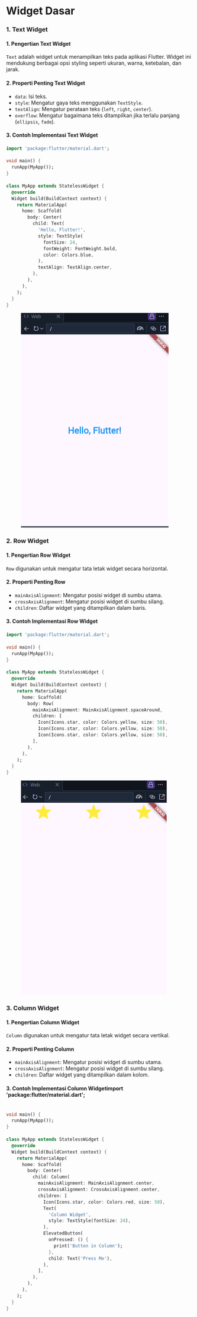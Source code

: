 # Widget Dasar



### **1. Text Widget**

#### **1. Pengertian Text Widget**

`Text` adalah widget untuk menampilkan teks pada aplikasi Flutter. Widget ini mendukung berbagai opsi styling seperti ukuran, warna, ketebalan, dan jarak.

#### **2. Properti Penting Text Widget**

* `data`: Isi teks.
* `style`: Mengatur gaya teks menggunakan `TextStyle`.
* `textAlign`: Mengatur perataan teks (`left`, `right`, `center`).
* `overflow`: Mengatur bagaimana teks ditampilkan jika terlalu panjang (`ellipsis`, `fade`).

#### **3. Contoh Implementasi Text Widget**

```dart
import 'package:flutter/material.dart';

void main() {
  runApp(MyApp());
}

class MyApp extends StatelessWidget {
  @override
  Widget build(BuildContext context) {
    return MaterialApp(
      home: Scaffold(
        body: Center(
          child: Text(
            'Hello, Flutter!',
            style: TextStyle(
              fontSize: 24,
              fontWeight: FontWeight.bold,
              color: Colors.blue,
            ),
            textAlign: TextAlign.center,
          ),
        ),
      ),
    );
  }
}
```

<figure><img src="../../.gitbook/assets/image (36).png" alt=""><figcaption></figcaption></figure>

### **2. Row Widget**

#### **1. Pengertian Row Widget**

`Row` digunakan untuk mengatur tata letak widget secara horizontal.

#### **2. Properti Penting Row**

* `mainAxisAlignment`: Mengatur posisi widget di sumbu utama.
* `crossAxisAlignment`: Mengatur posisi widget di sumbu silang.
* `children`: Daftar widget yang ditampilkan dalam baris.

#### **3. Contoh Implementasi Row Widget**

```dart
import 'package:flutter/material.dart';

void main() {
  runApp(MyApp());
}

class MyApp extends StatelessWidget {
  @override
  Widget build(BuildContext context) {
    return MaterialApp(
      home: Scaffold(
        body: Row(
          mainAxisAlignment: MainAxisAlignment.spaceAround,
          children: [
            Icon(Icons.star, color: Colors.yellow, size: 50),
            Icon(Icons.star, color: Colors.yellow, size: 50),
            Icon(Icons.star, color: Colors.yellow, size: 50),
          ],
        ),
      ),
    );
  }
}
```

<figure><img src="../../.gitbook/assets/image (37).png" alt=""><figcaption></figcaption></figure>

### **3. Column Widget**

#### **1. Pengertian Column Widget**

`Column` digunakan untuk mengatur tata letak widget secara vertikal.

#### **2. Properti Penting Column**

* `mainAxisAlignment`: Mengatur posisi widget di sumbu utama.
* `crossAxisAlignment`: Mengatur posisi widget di sumbu silang.
* `children`: Daftar widget yang ditampilkan dalam kolom.

#### **3. Contoh Implementasi Column Widget**import 'package:flutter/material.dart';

```dart

void main() {
  runApp(MyApp());
}

class MyApp extends StatelessWidget {
  @override
  Widget build(BuildContext context) {
    return MaterialApp(
      home: Scaffold(
        body: Center(
          child: Column(
            mainAxisAlignment: MainAxisAlignment.center,
            crossAxisAlignment: CrossAxisAlignment.center,
            children: [
              Icon(Icons.star, color: Colors.red, size: 50),
              Text(
                'Column Widget',
                style: TextStyle(fontSize: 24),
              ),
              ElevatedButton(
                onPressed: () {
                  print('Button in Column');
                },
                child: Text('Press Me'),
              ),
            ],
          ),
        ),
      ),
    );
  }
}
```

